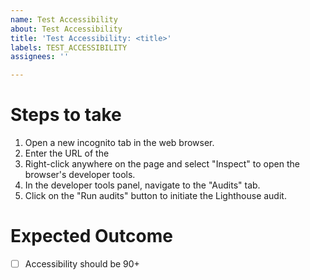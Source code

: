 ```yaml
---
name: Test Accessibility
about: Test Accessibility
title: 'Test Accessibility: <title>'
labels: TEST_ACCESSIBILITY
assignees: ''

---
```


# Steps to take

1. Open a new incognito tab in the web browser.
2. Enter the URL of the 
3. Right-click anywhere on the page and select "Inspect" to open the browser's developer tools.
4. In the developer tools panel, navigate to the "Audits" tab.
5. Click on the "Run audits" button to initiate the Lighthouse audit.

# Expected Outcome

- [ ]  Accessibility should be 90+
